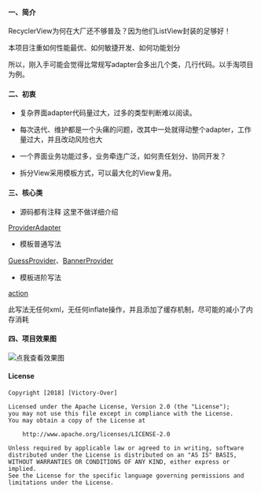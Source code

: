 #### 一、简介

RecyclerView为何在大厂还不够普及？因为他们ListView封装的足够好！

本项目注重如何性能最优、如何敏捷开发、如何功能划分

所以，刚入手可能会觉得比常规写adapter会多出几个类，几行代码。以手淘项目为例。

#### 二、初衷

* 复杂界面adapter代码量过大，过多的类型判断难以阅读。

* 每次迭代、维护都是一个头痛的问题，改其中一处就得动整个adapter，工作量过大，并且改动风险也大

* 一个界面业务功能过多，业务牵连广泛，如何责任划分、协同开发？

* 拆分View采用模板方式，可以最大化的View复用。

#### 三、核心类

* 源码都有注释 这里不做详细介绍

[ProviderAdapter](adapter/src/main/java/com/fanneng/android/adapter/provider/ProviderAdapter.java)

* 模板普通写法

[GuessProvider](app/src/main/java/com/fanneng/android/adapter/template/recommend/RecommendProvider.java)、[BannerProvider](app/src/main/java/com/fanneng/android/adapter/template/banner/BannerProvider.java)

* 模板进阶写法

[action](app/src/main/java/com/fanneng/android/adapter/template/action)

此写法无任何xml，无任何inflate操作，并且添加了缓存机制，尽可能的减小了内存消耗

#### 四、项目效果图

![点我查看效果图](provideradapter.gif)


#### License

```
Copyright [2018] [Victory-Over]

Licensed under the Apache License, Version 2.0 (the "License");
you may not use this file except in compliance with the License.
You may obtain a copy of the License at

    http://www.apache.org/licenses/LICENSE-2.0

Unless required by applicable law or agreed to in writing, software
distributed under the License is distributed on an "AS IS" BASIS,
WITHOUT WARRANTIES OR CONDITIONS OF ANY KIND, either express or implied.
See the License for the specific language governing permissions and
limitations under the License.
```
